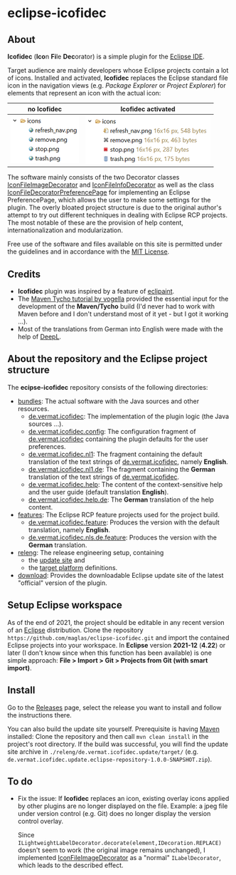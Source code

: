# eclipse-icofidec

## About

**Icofidec** (**Ico**n **Fi**le **Dec**orator) is a simple plugin for the [Eclipse IDE](https://www.eclipse.org).

Target audience are mainly developers whose Eclipse projects contain a lot of icons.
Installed and activated, **Icofidec** replaces the Eclipse standard file icon in the navigation views 
(e.g. *Package Explorer* or *Project Explorer*) for elements that represent an icon with the actual icon:

| no Icofidec | Icofidec activated |
| --- | --- |
| ![An example icons folder in the Eclipse Package Explorer](/bundles/de.vermat.icofidec.help/html/icofidec-disabled.png) | ![An example icons folder in the Eclipse Package Explorer with Icofidec activated](/bundles/de.vermat.icofidec.help/html/icofidec-enabled.png) |

The software mainly consists of the two Decorator classes 
[IconFileImageDecorator](/bundles/de.vermat.icofidec/src/de/vermat/icofidec/decorators/IconFileImageDecorator.java) 
and 
[IconFileInfoDecorator](/bundles/de.vermat.icofidec/src/de/vermat/icofidec/decorators/IconFileInfoDecorator.java)
as well as the class 
[IconFileDecoratorPreferencePage](/bundles/de.vermat.icofidec/src/de/vermat/icofidec/preferences/IconFileDecoratorPreferencePage.java)
for implementing an Eclipse PreferencePage, which allows the user to make some settings for the plugin.
The overly bloated project structure is due to the original author's attempt to try out different techniques in dealing with Eclipse RCP projects. 
The most notable of these are the provision of help content, internationalization and modularization.

Free use of the software and files available on this site is permitted under the guidelines and in accordance with the [MIT License](/LICENSE).

## Credits

* **Icofidec** plugin was inspired by a feature of [eclipaint](https://github.com/jabiercoding/eclipaint).
* The [Maven Tycho tutorial by vogella](https://www.vogella.com/tutorials/EclipseTycho/article.html)
  provided the essential input for the development of the **Maven/Tycho** build
  (I'd never had to work with Maven before and I don't understand most of it yet - but I got it working ...).
* Most of the translations from German into English were made with the help of [DeepL](https://www.deepl.com/translator).

## About the repository and the Eclipse project structure

The **ecipse-icofidec** repository consists of the following directories:

* [bundles](/bundles):
  The actual software with the Java sources and other resources.
  - [de.vermat.icofidec](/bundles/de.vermat.icofidec):
    The implementation of the plugin logic (the Java sources ...).
  - [de.vermat.icofidec.config](/bundles/de.vermat.icofidec.config):
    The configuration fragment of [de.vermat.icofidec](/bundles/de.vermat.icofidec)
    containing the plugin defaults for the user preferences.
  - [de.vermat.icofidec.nl1](/bundles/de.vermat.icofidec.nl1):
    The fragment containing the default translation of the text strings of 
    [de.vermat.icofidec](/bundles/de.vermat.icofidec), namely **English**.
  - [de.vermat.icofidec.nl1.de](/bundles/de.vermat.icofidec.nl1.de):
    The fragment containing the **German** translation of the text strings of 
    [de.vermat.icofidec](/bundles/de.vermat.icofidec).
  - [de.vermat.icofidec.help](/bundles/de.vermat.icofidec.help):
    The content of the context-sensitive help and the user guide (default translation **English**).
  - [de.vermat.icofidec.help.de](/bundles/de.vermat.icofidec.help.de):
    The **German** translation of the help content.
* [features](/features):
  The Eclipse RCP feature projects used for the project build.
  - [de.vermat.icofidec.feature](/features/de.vermat.icofidec.feature):
    Produces the version with the default translation, namely **English**.
  - [de.vermat.icofidec.nls.de.feature](/features/de.vermat.icofidec.nls.de.feature):
    Produces the version with the **German** translation.
* [releng](/releng):
  The release engineering setup, containing
  - the [update site](/releng/de.vermat.icofidec.update) and 
  - the [target platform](/target-platform) definitions.
* [download](/download):
  Provides the downloadable Eclipse update site of the latest "official" version of the plugin.

## Setup Eclipse workspace

As of the end of 2021, the project should be editable in any recent version of an [Eclipse](https://www.eclipse.org/downloads/) distribution.
Clone the repository `https://github.com/maglas/eclipse-icofidec.git` and import the contained Eclipse projects into your workspace.
In **Eclipse** version **2021-12** (**4.22**) or later (I don't know since when this function has been available) is one simple approach: 
**File > Import > Git > Projects from Git (with smart import)**.

## Install

Go to the [Releases](https://github.com/maglas/eclipse-icofidec-OLD/releases) page,
select the release you want to install and follow the instructions there.

You can also build the update site yourself.
Prerequisite is having [Maven](https://maven.apache.org/) installed:
Clone the repository and then call `mvn clean install` in the project's root directory.
If the build was successful, you will find the update site archive in `./releng/de.vermat.icofidec.update/target/`
(e.g. `de.vermat.icofidec.update.eclipse-repository-1.0.0-SNAPSHOT.zip`).

## To do

* Fix the issue: If **Icofidec** replaces an icon, existing overlay icons applied by other plugins are no longer displayed on the file.
  Example: a jpeg file under version control (e.g. Git) does no longer display the version control overlay.
  
  Since `ILightweightLabelDecorator.decorate(element,IDecoration.REPLACE)` doesn't seem to work (the original 
  image remains unchanged), I implemented [IconFileImageDecorator](/bundles/de.vermat.icofidec/src/de/vermat/icofidec/decorators/IconFileImageDecorator.java) 
  as a "normal" `ILabelDecorator`, 
  which leads to the described effect.
